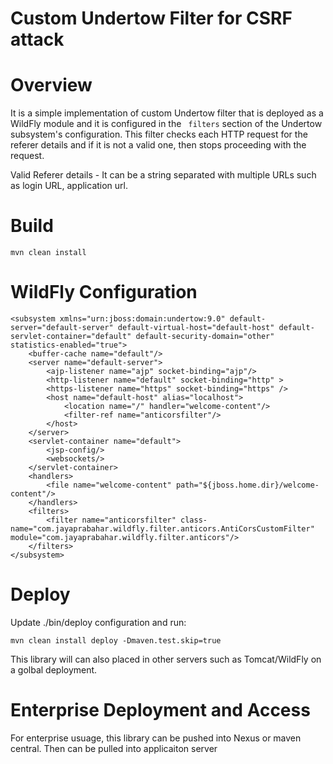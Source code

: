 # Custom Undertow Filter for CSRF attack

# Overview

It is a simple implementation of custom Undertow filter that is deployed as a WildFly module and it is configured in the ``` filters``` section of the Undertow subsystem's configuration. This filter checks each HTTP request for the referer details and if it is not a valid one, then stops proceeding with the request.

Valid Referer details - It can be a string separated with multiple URLs such as login URL, application url.

# Build

```
mvn clean install
```

# WildFly Configuration

```
<subsystem xmlns="urn:jboss:domain:undertow:9.0" default-server="default-server" default-virtual-host="default-host" default-servlet-container="default" default-security-domain="other" statistics-enabled="true">
	<buffer-cache name="default"/>
	<server name="default-server">
		<ajp-listener name="ajp" socket-binding="ajp"/>
		<http-listener name="default" socket-binding="http" >
		<https-listener name="https" socket-binding="https" />
		<host name="default-host" alias="localhost">
			<location name="/" handler="welcome-content"/>
			<filter-ref name="anticorsfilter"/>
		</host>
	</server>
	<servlet-container name="default">
		<jsp-config/>
		<websockets/>
	</servlet-container>
	<handlers>
		<file name="welcome-content" path="${jboss.home.dir}/welcome-content"/>
	</handlers>
	<filters>
		<filter name="anticorsfilter" class-name="com.jayaprabahar.wildfly.filter.anticors.AntiCorsCustomFilter" module="com.jayaprabahar.wildfly.filter.anticors"/>
	</filters>
</subsystem>       

```

# Deploy

Update ./bin/deploy configuration and run:

```
mvn clean install deploy -Dmaven.test.skip=true
```

This library will can also placed in other servers such as Tomcat/WildFly on a golbal deployment.

# Enterprise Deployment and Access

For enterprise usuage, this library can be pushed into Nexus or maven central. Then can be pulled into applicaiton server
